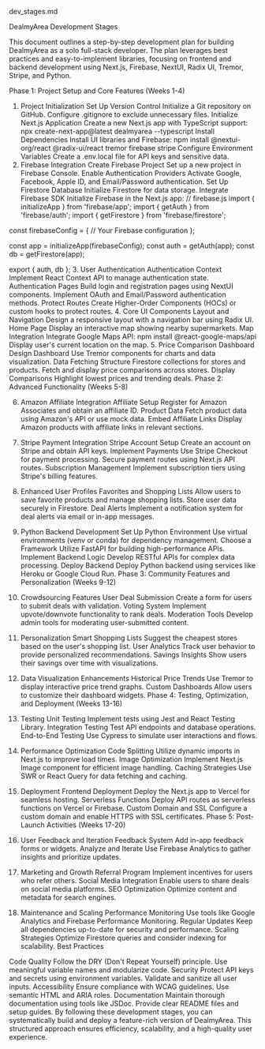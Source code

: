 dev_stages.md

DealmyArea Development Stages

This document outlines a step-by-step development plan for building DealmyArea as a solo full-stack developer. The plan leverages best practices and easy-to-implement libraries, focusing on frontend and backend development using Next.js, Firebase, NextUI, Radix UI, Tremor, Stripe, and Python.

Phase 1: Project Setup and Core Features (Weeks 1-4)

1. Project Initialization
Set Up Version Control
Initialize a Git repository on GitHub.
Configure .gitignore to exclude unnecessary files.
Initialize Next.js Application
Create a new Next.js app with TypeScript support:
npx create-next-app@latest dealmyarea --typescript
Install Dependencies
Install UI libraries and Firebase:
npm install @nextui-org/react @radix-ui/react tremor firebase stripe
Configure Environment Variables
Create a .env.local file for API keys and sensitive data.
2. Firebase Integration
Create Firebase Project
Set up a new project in Firebase Console.
Enable Authentication Providers
Activate Google, Facebook, Apple ID, and Email/Password authentication.
Set Up Firestore Database
Initialize Firestore for data storage.
Integrate Firebase SDK
Initialize Firebase in the Next.js app:
// firebase.js
import { initializeApp } from 'firebase/app';
import { getAuth } from 'firebase/auth';
import { getFirestore } from 'firebase/firestore';

const firebaseConfig = {
  // Your Firebase configuration
};

const app = initializeApp(firebaseConfig);
const auth = getAuth(app);
const db = getFirestore(app);

export { auth, db };
3. User Authentication
Authentication Context
Implement React Context API to manage authentication state.
Authentication Pages
Build login and registration pages using NextUI components.
Implement OAuth and Email/Password authentication methods.
Protect Routes
Create Higher-Order Components (HOCs) or custom hooks to protect routes.
4. Core UI Components
Layout and Navigation
Design a responsive layout with a navigation bar using Radix UI.
Home Page
Display an interactive map showing nearby supermarkets.
Map Integration
Integrate Google Maps API:
npm install @react-google-maps/api
Display user's current location on the map.
5. Price Comparison Dashboard
Design Dashboard
Use Tremor components for charts and data visualization.
Data Fetching
Structure Firestore collections for stores and products.
Fetch and display price comparisons across stores.
Display Comparisons
Highlight lowest prices and trending deals.
Phase 2: Advanced Functionality (Weeks 5-8)

6. Amazon Affiliate Integration
Affiliate Setup
Register for Amazon Associates and obtain an affiliate ID.
Product Data
Fetch product data using Amazon's API or use mock data.
Embed Affiliate Links
Display Amazon products with affiliate links in relevant sections.
7. Stripe Payment Integration
Stripe Account Setup
Create an account on Stripe and obtain API keys.
Implement Payments
Use Stripe Checkout for payment processing.
Secure payment routes using Next.js API routes.
Subscription Management
Implement subscription tiers using Stripe's billing features.
8. Enhanced User Profiles
Favorites and Shopping Lists
Allow users to save favorite products and manage shopping lists.
Store user data securely in Firestore.
Deal Alerts
Implement a notification system for deal alerts via email or in-app messages.
9. Python Backend Development
Set Up Python Environment
Use virtual environments (venv or conda) for dependency management.
Choose a Framework
Utilize FastAPI for building high-performance APIs.
Implement Backend Logic
Develop RESTful APIs for complex data processing.
Deploy Backend
Deploy Python backend using services like Heroku or Google Cloud Run.
Phase 3: Community Features and Personalization (Weeks 9-12)

10. Crowdsourcing Features
User Deal Submission
Create a form for users to submit deals with validation.
Voting System
Implement upvote/downvote functionality to rank deals.
Moderation Tools
Develop admin tools for moderating user-submitted content.
11. Personalization
Smart Shopping Lists
Suggest the cheapest stores based on the user's shopping list.
User Analytics
Track user behavior to provide personalized recommendations.
Savings Insights
Show users their savings over time with visualizations.
12. Data Visualization Enhancements
Historical Price Trends
Use Tremor to display interactive price trend graphs.
Custom Dashboards
Allow users to customize their dashboard widgets.
Phase 4: Testing, Optimization, and Deployment (Weeks 13-16)

13. Testing
Unit Testing
Implement tests using Jest and React Testing Library.
Integration Testing
Test API endpoints and database operations.
End-to-End Testing
Use Cypress to simulate user interactions and flows.
14. Performance Optimization
Code Splitting
Utilize dynamic imports in Next.js to improve load times.
Image Optimization
Implement Next.js Image component for efficient image handling.
Caching Strategies
Use SWR or React Query for data fetching and caching.
15. Deployment
Frontend Deployment
Deploy the Next.js app to Vercel for seamless hosting.
Serverless Functions
Deploy API routes as serverless functions on Vercel or Firebase.
Custom Domain and SSL
Configure a custom domain and enable HTTPS with SSL certificates.
Phase 5: Post-Launch Activities (Weeks 17-20)

16. User Feedback and Iteration
Feedback System
Add in-app feedback forms or widgets.
Analyze and Iterate
Use Firebase Analytics to gather insights and prioritize updates.
17. Marketing and Growth
Referral Program
Implement incentives for users who refer others.
Social Media Integration
Enable users to share deals on social media platforms.
SEO Optimization
Optimize content and metadata for search engines.
18. Maintenance and Scaling
Performance Monitoring
Use tools like Google Analytics and Firebase Performance Monitoring.
Regular Updates
Keep all dependencies up-to-date for security and performance.
Scaling Strategies
Optimize Firestore queries and consider indexing for scalability.
Best Practices

Code Quality
Follow the DRY (Don't Repeat Yourself) principle.
Use meaningful variable names and modularize code.
Security
Protect API keys and secrets using environment variables.
Validate and sanitize all user inputs.
Accessibility
Ensure compliance with WCAG guidelines.
Use semantic HTML and ARIA roles.
Documentation
Maintain thorough documentation using tools like JSDoc.
Provide clear README files and setup guides.
By following these development stages, you can systematically build and deploy a feature-rich version of DealmyArea. This structured approach ensures efficiency, scalability, and a high-quality user experience.